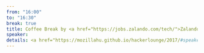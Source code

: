 ```yaml
---
from: "16:00"
to: "16:30"
break: true
title: Coffee Break by <a href="https://jobs.zalando.com/tech/">Zalando</a>
speaker:
details: <a href="https://mozillahu.github.io/hackerlounge/2017/#speaker-qa-sessions">Speaker Q &amp; A in the Mozilla Hackerlounge</a> and in the <a href="https://jobs.zalando.com/tech/">Zalando</a> lounge
---
```

